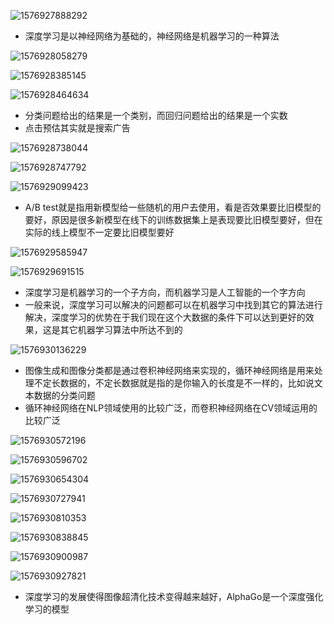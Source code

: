 ![1576927888292](assets/1576927888292.png)

- 深度学习是以神经网络为基础的，神经网络是机器学习的一种算法

![1576928058279](assets/1576928058279.png)

![1576928385145](assets/1576928385145.png)

![1576928464634](assets/1576928464634.png)

- 分类问题给出的结果是一个类别，而回归问题给出的结果是一个实数
- 点击预估其实就是搜索广告

![1576928738044](assets/1576928738044.png)

![1576928747792](assets/1576928747792.png)

![1576929099423](assets/1576929099423.png)

- A/B test就是指用新模型给一些随机的用户去使用，看是否效果要比旧模型的要好，原因是很多新模型在线下的训练数据集上是表现要比旧模型要好，但在实际的线上模型不一定要比旧模型要好

![1576929585947](assets/1576929585947.png)

![1576929691515](assets/1576929691515.png)

- 深度学习是机器学习的一个子方向，而机器学习是人工智能的一个字方向
- 一般来说，深度学习可以解决的问题都可以在机器学习中找到其它的算法进行解决，深度学习的优势在于我们现在这个大数据的条件下可以达到更好的效果，这是其它机器学习算法中所达不到的

![1576930136229](assets/1576930136229.png)

- 图像生成和图像分类都是通过卷积神经网络来实现的，循环神经网络是用来处理不定长数据的，不定长数据就是指的是你输入的长度是不一样的，比如说文本数据的分类问题
- 循环神经网络在NLP领域使用的比较广泛，而卷积神经网络在CV领域运用的比较广泛

![1576930572196](assets/1576930572196.png)

![1576930596702](assets/1576930596702.png)

![1576930654304](assets/1576930654304.png)

![1576930727941](assets/1576930727941.png)

![1576930810353](assets/1576930810353.png)

![1576930838845](assets/1576930838845.png)

![1576930900987](assets/1576930900987.png)

![1576930927821](assets/1576930927821.png)

- 深度学习的发展使得图像超清化技术变得越来越好，AlphaGo是一个深度强化学习的模型